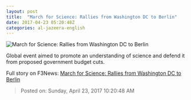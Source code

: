 ```yaml
---
layout: post
title:  "March for Science: Rallies from Washington DC to Berlin"
date: 2017-04-23 05:20:48Z
categories: al-jazeera-english
---
```


![March for Science: Rallies from Washington DC to Berlin](http://www.aljazeera.com/mritems/Images/2017/4/22/95b5f515f34340969eb5bd005e6f1af2_18.jpg)

Global event aimed to promote an understanding of science and defend it from proposed government budget cuts.


Full story on F3News: [March for Science: Rallies from Washington DC to Berlin](http://www.f3nws.com/n/cDSkCJ)

> Posted on: Sunday, April 23, 2017 10:20:48 AM
